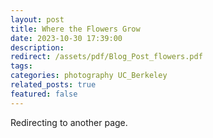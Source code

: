 ```yaml
---
layout: post
title: Where the Flowers Grow
date: 2023-10-30 17:39:00
description: 
redirect: /assets/pdf/Blog_Post_flowers.pdf
tags:  
categories: photography UC_Berkeley
related_posts: true
featured: false
---
```


Redirecting to another page.
